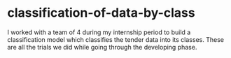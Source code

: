 # classification-of-data-by-class
I worked with a team of 4 during my internship period to build a classification model which classifies the tender data into its classes.
These are all the trials we did while going through the developing phase.
